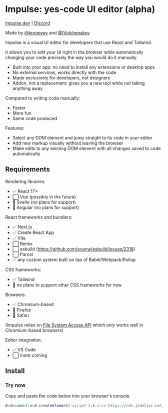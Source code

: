 # Impulse: yes-code UI editor (alpha)

[impulse.dev](https://impulse.dev) | [Discord](https://discord.gg/RbVE8cj9)

Made by [@krogovoy](https://twitter.com/krogovoy) and [@IVolchenskov](https://twitter.com/IVolchenskov)

<!-- TODO video link -->

Impulse is a visual UI editor for developers that use React and Tailwind.

It allows you to edit your UI right in the browser while automatically changing your code precisely the way you would do it manually.

- Built into your app: no need to install any extensions or desktop apps
- No external services, works directly with the code
- Made exclusively for developers, not designers
- Addon, not a replacement: gives you a new tool while not taking anything away

Compared to writing code manually:

- Faster
- More fun
- Same code produced

Features:

- Select any DOM element and jump straight to its code in your editor
- Add new markup visually without leaving the browser
- Make edits to any existing DOM element with all changes saved to code automatically

## Requirements

Rendering libraries:

- ✅ React 17+
- ⬜️ Vue (possibly in the future)
- 🚫 Svelte (no plans for support)
- 🚫 Angular (no plans for support)

React frameworks and bundlers:

- ✅ Next.js
- ✅ Create React App
- ✅ Vite
- ⬜️ Remix
- ⬜️ esbuild (https://github.com/evanw/esbuild/issues/2318)
- ⬜️ Parcel
- ✅ any custom system built on top of Babel/Webpack/Rollup

CSS frameworks:

- ✅ Tailwind
- 🚫 no plans to support other CSS frameworks for now

Browsers:

- ✅ Chromium-based
- 🚫 Firefox
- 🚫 Safari

(Impulse relies on [File System Access API](https://developer.mozilla.org/en-US/docs/Web/API/File_System_Access_API) which only works well in Chromium-based browsers)

Editor integration:

- ✅ VS Code
- ⬜️ more coming

## Install

### Try now

Copy and paste the code below into your browser's console.

```js
d=document;s=d.createElement('script');s.src='https://cdn.jsdelivr.net/npm/@impulse.dev/runtime@latest/inject.js';d.body.appendChild(s)
```

### <script> tag

Paste this script tag at the end of `<body>`

```jsx
{
  process.env.NODE_ENV === 'development' && (
    <script src="https://cdn.jsdelivr.net/npm/@impulse.dev/runtime@latest/inject.js"></script>
  )
}
```

### NPM

```sh
npm i -D @impulse.dev/runtime
```

```js
if (process.env.NODE_ENV === 'development') {
  import('@impulse.dev/runtime').then((impulse) => impulse.run())
}
```

IMPORTANT: make sure you are not shipping Impulse in your production build! It will bloat your bundle size!

Most bundlers cut out all the code inside an `if (process.env.NODE_ENV === 'development') { ... }`, but it's recommended to make a production build and compare the bundle size to what it was before.

## Setup

### Browser

If you are using Brave, enable File System Access API:

1. Go to brave://flags
2. Search for `file system access api`
3. Change it to "Enabled"

Impulse only works if you run your development environment on the same computer that you use the browser. Impulse doesn't work with remote environments because it can't edit files on other computers.

For security reasons, File System Access API only works for `localhost` when http:// is used. If you are using a different hostname even though the environment is local, you should:

1. Go to chrome://flags
2. Search for `Insecure origins treated as secure`
3. Add your origin (e.g. http://my_origin) to the list

### Prettier

Impulse edits your files and uses Prettier for formatting.

However, it can't get access to your Prettier config as it's a browser-only Node-less environment.

To fix it, you can pass it your config:

```diff
if (process.env.NODE_ENV === 'development') {
-  import('@impulse.dev/runtime').then((impulse) => impulse.run())
+  import('@impulse.dev/runtime').then((impulse) => impulse.run({
+    prettierConfig: require('path_to_prettier_config')
+  }))
}
```

## Use

IMPORTANT: Impulse is alpha software. Although not likely, assume that it can unrecoverably ruin your codebase. Make sure to have a backup and/or a clean git state.

<!-- A picture's worth a thousand words. A movie's worth a thousand pictures. -->

<!-- TODO embed video -->

- Option/Alt+Click to select any element on the page
- Esc to remove selection
- Arrow keys or h, j, k, l for keyboard navigation
- Space or Enter to open the command bar
- Use the command bar or the hotkeys (specified on the right for each action) to perform actions

![command bar](./files/command-bar-screenshot.png)

What you can do:

- Jump to the code of the selected element
- Jump to where the React component of the selected element is called
- Add or remove a class (so far only works if the list of classes in the code is hardcoded with no conditions)
- Remove the element
- Insert a new `<div></div>`
- Change the tag of the element (e.g. div -> p)
- Insert a new text
- Move elements (swap with the previous/next sibling)
- Undo the latest change

## Get help or share feedback

- [Discord server](https://discord.gg/RbVE8cj9)
- [Discussions on Github](https://github.com/kirillrogovoy/impulse/discussions)

## Contribute

Requirements:

- node 16+
- npm 8.9.0+

Clone the repo:

```sh
git clone git@github.com:kirillrogovoy/impulse.git && cd impulse
```

Install dependencies:

```sh
npm install
```

Run the dev server:

```sh
npm run dev
```

Open http://localhost:3005/. This is a playground for developing and testing the app.

